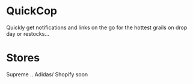 # QuickCop
Quickly get notifications and links on the go for the hottest grails on drop day or restocks...
# Stores
Supreme .. Adidas/ Shopify soon
